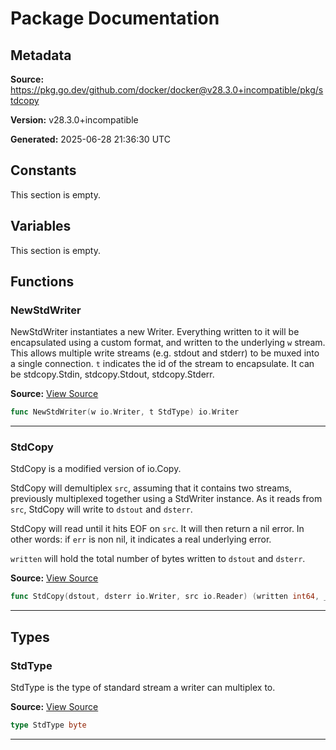 # Package Documentation

## Metadata

**Source:** https://pkg.go.dev/github.com/docker/docker@v28.3.0+incompatible/pkg/stdcopy

**Version:** v28.3.0+incompatible

**Generated:** 2025-06-28 21:36:30 UTC

## Constants

This section is empty.

## Variables

This section is empty.

## Functions

### NewStdWriter

NewStdWriter instantiates a new Writer.
Everything written to it will be encapsulated using a custom format,
and written to the underlying `w` stream.
This allows multiple write streams (e.g. stdout and stderr) to be muxed into a single connection.
`t` indicates the id of the stream to encapsulate.
It can be stdcopy.Stdin, stdcopy.Stdout, stdcopy.Stderr.

**Source:** [View Source](https://github.com/docker/docker/blob/v28.3.0/pkg/stdcopy/stdcopy.go#L77)  

```go
func NewStdWriter(w io.Writer, t StdType) io.Writer
```

---

### StdCopy

StdCopy is a modified version of io.Copy.

StdCopy will demultiplex `src`, assuming that it contains two streams,
previously multiplexed together using a StdWriter instance.
As it reads from `src`, StdCopy will write to `dstout` and `dsterr`.

StdCopy will read until it hits EOF on `src`. It will then return a nil error.
In other words: if `err` is non nil, it indicates a real underlying error.

`written` will hold the total number of bytes written to `dstout` and `dsterr`.

**Source:** [View Source](https://github.com/docker/docker/blob/v28.3.0/pkg/stdcopy/stdcopy.go#L94)  

```go
func StdCopy(dstout, dsterr io.Writer, src io.Reader) (written int64, _ error)
```

---

## Types

### StdType

StdType is the type of standard stream
a writer can multiplex to.

**Source:** [View Source](https://github.com/docker/docker/blob/v28.3.0/pkg/stdcopy/stdcopy.go#L14)  

```go
type StdType byte
```

---

